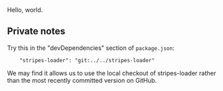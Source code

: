Hello, world.

Private notes
-------------

Try this in the "devDependencies" section of `package.json`:

        "stripes-loader": "git:../../stripes-loader"

We may find it allows us to use the local checkout of stripes-loader
rather than the most recently committed version on GitHub.

